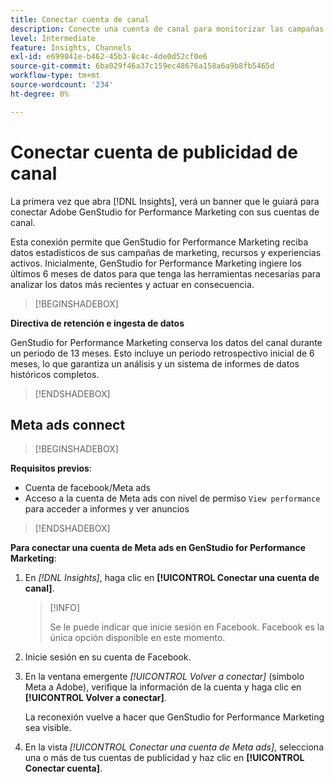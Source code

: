 ```yaml
---
title: Conectar cuenta de canal
description: Conecte una cuenta de canal para monitorizar las campañas de marketing y el rendimiento de los recursos de Adobe GenStudio for Performance Marketing.
level: Intermediate
feature: Insights, Channels
exl-id: e699041e-b462-45b3-8c4c-4de0d52cf0e6
source-git-commit: 6ba029f46a37c159ec48676a158a6a9b8fb5465d
workflow-type: tm+mt
source-wordcount: '234'
ht-degree: 0%

---
```


# Conectar cuenta de publicidad de canal

La primera vez que abra [!DNL Insights], verá un banner que le guiará para conectar Adobe GenStudio for Performance Marketing con sus cuentas de canal.

Esta conexión permite que GenStudio for Performance Marketing reciba datos estadísticos de sus campañas de marketing, recursos y experiencias activos. Inicialmente, GenStudio for Performance Marketing ingiere los últimos 6 meses de datos para que tenga las herramientas necesarias para analizar los datos más recientes y actuar en consecuencia.

>[!BEGINSHADEBOX]

**Directiva de retención e ingesta de datos**

GenStudio for Performance Marketing conserva los datos del canal durante un periodo de 13 meses. Esto incluye un periodo retrospectivo inicial de 6 meses, lo que garantiza un análisis y un sistema de informes de datos históricos completos.

>[!ENDSHADEBOX]

## Meta ads connect

>[!BEGINSHADEBOX]

**Requisitos previos**:

- Cuenta de facebook/Meta ads
- Acceso a la cuenta de Meta ads con nivel de permiso `View performance` para acceder a informes y ver anuncios

>[!ENDSHADEBOX]

**Para conectar una cuenta de Meta ads en GenStudio for Performance Marketing**:

1. En _[!DNL Insights]_, haga clic en **[!UICONTROL Conectar una cuenta de canal]**.

   >[!INFO]
   >
   >Se le puede indicar que inicie sesión en Facebook. Facebook es la única opción disponible en este momento.

1. Inicie sesión en su cuenta de Facebook.

1. En la ventana emergente _[!UICONTROL Volver a conectar]_ (símbolo Meta a Adobe), verifique la información de la cuenta y haga clic en **[!UICONTROL Volver a conectar]**.

   La reconexión vuelve a hacer que GenStudio for Performance Marketing sea visible.

1. En la vista _[!UICONTROL Conectar una cuenta de Meta ads]_, selecciona una o más de tus cuentas de publicidad y haz clic en **[!UICONTROL Conectar cuenta]**.
<!--
>[!INFO]
>
>You may receive an error if you previously enrolled the channel account with GenStudio for Performance Marketing.

The new user experience shows a banner to connect an account. There is not option to connect yet after you have one connection.
-->
